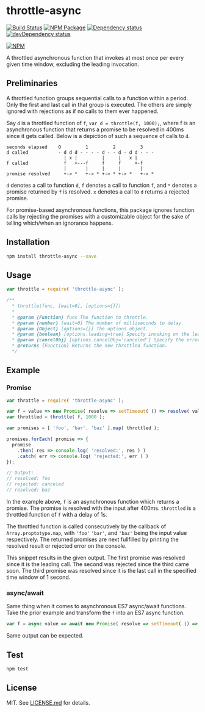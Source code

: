 # throttle-async #

[![Build Status][travis_img]][travis_site]
[![NPM Package][npm_img]][npm_site]
[![Dependency status][david_img]][david_site]
[![devDependency status][david_dev_img]][david_dev_site]

[![NPM][nodei_img]][nodei_site]

A throttled asynchronous function that invokes at most once per every given time window,
excluding the leading invocation.

## Preliminaries ##

A throttled function groups sequential calls to a function within a period. Only
the first and last call in that group is executed. The others are simply ignored
with rejections as if no calls to them ever happened.

Say `d` is a throttled function of `f`, `var d = throttle(f, 1000);`, where f is
an asynchronous function that returns a promise to be resolved in 400ms since it
gets called. Below is a depiction of such a sequence of calls to `d`.

```
seconds elapsed    0         1         2         3
d called           - d d d - - - - d - - d - d d - - -
                     | x |         |     |   x |
f called             f   +---f     f     f     +-f
                     |       |     |     |       |
promise resolved     +-> *   +-> * +-> * +-> *   +-> *
```

`d` denotes a call to function `d`, `f` denotes a call to function `f`, and `*`
denotes a promise returned by `f` is resolved. `x` denotes a call to `d` returns
a rejected promise.

For promise-based asynchronous functions, this package ignores function calls by
rejecting the promises with a customizable object for the sake of telling
which/when an ignorance happens.

## Installation ##

```sh
npm install throttle-async --save
```

## Usage ##

```js
var throttle = require( 'throttle-async' );

/**
  * throttle(func, [wait=0], [options={}])
  *
  * @param {Function} func The function to throttle.
  * @param {number} [wait=0] The number of milliseconds to delay.
  * @param {Object} [options={}] The options object.
  * @param {boolean} [options.leading=true] Specify invoking on the leading edge of the timeout.
  * @param {cancelObj} [options.cancelObj='canceled'] Specify the error object to be rejected.
  * @returns {Function} Returns the new throttled function.
  */
```

## Example ##

### Promise ###

```js
var throttle = require( 'throttle-async' );

var f = value => new Promise( resolve => setTimeout( () => resolve( value ), 400 ) );
var throttled = throttle( f, 1000 );

var promises = [ 'foo', 'bar', 'baz' ].map( throttled );

promises.forEach( promise => {
  promise
    .then( res => console.log( 'resolved:', res ) )
    .catch( err => console.log( 'rejected:', err ) )
});

// Output:
// resolved: foo
// rejected: canceled
// resolved: baz
```

In the example above, `f` is an asynchronous function which returns a promise.
The promise is resolved with the input after 400ms. `throttled` is a throttled
function of `f` with a delay of 1s.

The throttled function is called consecutively by the callback of
`Array.proptotype.map`, with `'foo'` `'bar'`, and `'baz'` being the input value
respectively. The returned promises are next fullfilled by printing the
resolved result or rejected error on the console.

This snippet results in the given output. The first promise was resolved since
it is the leading call. The second was rejected since the third came soon. The
third promise was resolved since it is the last call in the specified time
window of 1 second.

### async/await ###

Same thing when it comes to asynchronous ES7 async/await functions. Take the
prior example and transform the `f` into an ES7 async function.

```js
var f = async value => await new Promise( resolve => setTimeout( () => resolve( value ), 400 ) );
```

Same output can be expected.

## Test ##

```js
npm test

```
## License ##

MIT. See [LICENSE.md][license] for details.

[travis_img]: https://travis-ci.org/szchenghuang/throttle-async.svg?branch=master
[travis_site]: https://travis-ci.org/szchenghuang/throttle-async
[npm_img]: https://img.shields.io/npm/v/throttle-async.svg
[npm_site]: https://www.npmjs.org/package/throttle-async
[nodei_img]: https://nodei.co/npm/throttle-promise.png
[nodei_site]: https://nodei.co/npm/throttle-async
[david_img]: https://david-dm.org/szchenghuang/throttle-async/status.svg
[david_site]: https://david-dm.org/szchenghuang/throttle-async/
[david_dev_img]: https://david-dm.org/szchenghuang/throttle-async/dev-status.svg
[david_dev_site]: https://david-dm.org/szchenghuang/throttle-async/?type=dev
[license]: http://github.com/szchenghuang/throttle-async/blob/master/LICENSE.md

